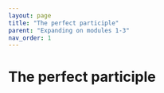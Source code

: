 ```yaml
---
layout: page
title: "The perfect participle"
parent: "Expanding on modules 1-3"
nav_order: 1
---
```


# The perfect participle